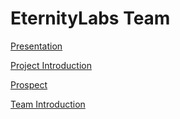 # EternityLabs Team



[Presentation](./EternityLabs_whitepaper.pdf)

[Project Introduction](./project.md)

[Prospect](./prospect.md)

[Team Introduction](./team.md)